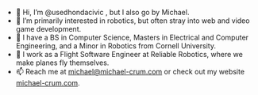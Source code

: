 - 👋 Hi, I’m @usedhondacivic , but I also go by Michael.
- 👀 I’m primarily interested in robotics, but often stray into web and video game development.
- 🌱 I have a BS in Computer Science, Masters in Electrical and Computer Engineering, and a Minor in Robotics from Cornell University.
- 🧰 I work as a Flight Software Engineer at Reliable Robotics, where we make planes fly themselves.
- 📫 Reach me at michael@michael-crum.com or check out my website [michael-crum.com](https://michael-crum.com).

<!---
usedhondacivic/usedhondacivic is a ✨ special ✨ repository because its `README.md` (this file) appears on your GitHub profile.
You can click the Preview link to take a look at your changes.
--->
